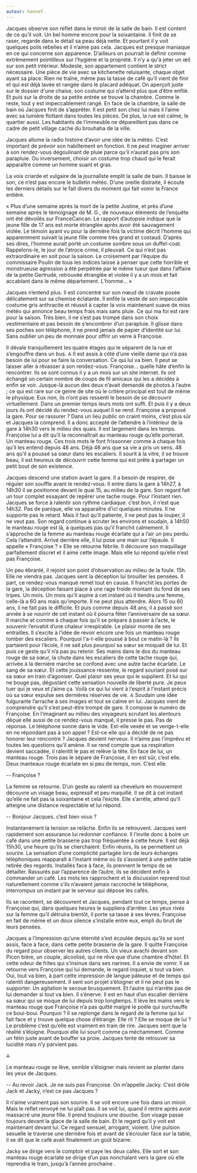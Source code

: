 ```yaml
---
auteur: hannef
---
```


Jacques observe son reflet dans le miroir de la salle de bain. Il est content de ce qu’il voit. Un bel homme encore pour la soixantaine. Il finit de se raser, regarde dans le détail sa peau déjà nette. Et pourtant il y voit quelques poils rebelles et il n’aime pas cela. Jacques est presque maniaque en ce qui concerne son apparence. D’ailleurs on pourrait le définir comme extrêmement pointilleux sur l’hygiène et la propreté. Il n’y a qu'à jeter un œil sur son petit intérieur. Modeste, son appartement contient le strict nécessaire. Une pièce de vie avec sa kitchenette  reluisante, chaque objet ayant sa place. Rien ne traîne, même pas la tasse de café qu’il vient de finir et qui est déjà lavée et rangée dans le placard adéquat. On aperçoit juste sur le dossier d'une chaise, son costume qui n’attend plus que d’être enfilé. Et puis sur la droite de sa petite entrée se trouve la chambre. Comme le reste, tout y est impeccablement rangé. En face de la chambre, la salle de bain où Jacques finit de s’apprêter. Il est petit son chez lui mais il l’aime avec sa lumière flottant dans toutes les pièces. De plus, la rue est calme, le quartier aussi. Les habitants de l’immeuble ne dépareillent pas dans ce cadre de petit village caché du brouhaha de la ville.  

Jacques allume la radio histoire d’avoir une idée de la météo. C’est important de prévoir son habillement en fonction. Il ne peut imaginer arriver à son rendez-vous dégoulinant de pluie parce qu’il n’aurait pas pris son parapluie. Ou inversement, choisir un costume trop chaud qui le ferait apparaître comme un homme suant et gras. 

La voix criarde et vulgaire de la journaliste emplit la salle de bain. Il baisse le son, ce n’est pas encore le bulletin météo. D’une oreille distraite, il écoute les derniers détails sur le fait divers du moment qui fait vomir la France entière. 

« Plus d’une semaine après la mort de la petite Justine, et près d’une semaine après le témoignage de M. G., de nouveaux éléments de l’enquête ont été dévoilés sur FranceCancan. Le rapport d’autopsie indique que la jeune fille de 17 ans est morte étranglée après avoir été sauvagement violée. Le témoin ayant vu pour la dernière fois la victime décrit l’homme qui apparemment suivait la jeune fille comme très grand et costaud. D’après ses dires, l’homme aurait porté un costume sombre sous un duffel-coat. Rappelons-le, le jour de l’atroce crime, il pleuvait. Ce qui n’est pas extraordinaire en soit pour la saison. Le croisement par l’équipe du commissaire Poulin de tous les indices laisse à penser que cette horrible et monstrueuse agression a été perpétrée par le même tueur que dans l’affaire de la petite Gertrude, retrouvée étranglée et violée il y a un mois et fait accablant dans le même département. L’homme... »

Jacques n’entend plus. Il est concentré sur son nœud de cravate posée délicatement sur sa chemise éclatante. Il enfile la veste de son impeccable costume gris anthracite et réussit à capter la voix maintenant suave de miss météo qui annonce beau temps frais mais sans pluie. Ce qui ma foi est rare pour la saison. Très bien, il ne s’est pas trompé dans son choix vestimentaire et pas besoin de s’encombrer d’un parapluie. Il glisse dans ses poches son téléphone, il ne prend jamais de papier d’identité sur lui. Sans oublier un peu de monnaie pour offrir un verre à Françoise.

Il dévale tranquillement les quatre étages qui le séparent de la rue et s’engouffre dans un bus.
⁂
Il est assis à côté d’une vieille dame qui n’a pas besoin de lui pour se faire la conversation. Ce qui lui va bien. Il peut se laisser aller à rêvasser à son rendez-vous. Françoise... quelle hâte d’enfin la rencontrer. Ils se sont connus il y a un mois sur un site internet. Ils ont échangé un certain nombre de coups de fil amicaux  qui les a décidés à enfin se voir. Jusque-là aucun des deux n’avait demandé de photos à l’autre ; ce qui est rare sur ce genre de site où le critère principal est tout de même le physique. Eux non, ils n’ont pas ressenti le besoin de se découvrir virtuellement. Dans un premier temps leurs mots ont suffi. Et puis il y a deux jours ils ont décidé du rendez-vous auquel il se rend. Françoise a proposé la gare. Pour se rassurer ? Dans un lieu public on craint moins, c’est plus sûr et Jacques la comprend. Il a donc accepté de l’attendre à l’intérieur de la gare à 14h30 vers le milieu des quais. Il est largement dans les temps. Françoise lui a dit qu’il la reconnaîtrait au manteau rouge qu’elle porterait. Un manteau rouge. Ces trois mots le font frissonner comme à chaque fois qu’il les entend depuis 48 ans. Déjà 48 ans que sa vie a pris un sens. 48 ans qu’il a poussé sa sœur dans les escaliers. Il sourit à la vitre, il se trouve beau, il est heureux de découvrir cette femme qui est prête à partager un petit bout de son existence.  

Jacques descend une station avant la gare. Il a besoin de respirer, de réguler son souffle avant le rendez-vous. Il entre dans la gare à 14h27, à 14h30 il se positionne devant le quai 15, au milieu de la gare. Son regard fait un tour complet essayant de repérer une tache rouge. Pour l’instant rien. Jacques se force à ralentir son rythme cardiaque. c’est bon, il n’est que 14h32. Pas de panique, elle va apparaître d’ici quelques minutes. Il ne supporte pas le retard. Mais il faut qu’il patiente, il ne peut pas la louper, il ne veut pas. Son regard continue à scruter les environs et soudain, à 14h50  le manteau rouge est là, à quelques pas qu’il franchit calmement. Il s’approche de la femme au manteau rouge écarlate qui a l’air un peu perdu. Cela l’attendrit. Arrivé derrière elle, il lui pose une main sur l’épaule. Il appelle « Françoise ? » Elle se retourne fébrile. Il découvre son maquillage parfaitement discret et il aime cette image. Mais elle lui répond qu’elle n’est pas Françoise. 

Un peu ébranlé, il rejoint son point d’observation au milieu de la foule. 15h. Elle ne viendra pas.  Jacques sent la déception lui brouiller les pensées. Il part, ce rendez-vous manqué remet tout en cause. Il franchit les portes de la gare, la déception faisant place à une rage froide montant du fond de ses tripes. Un mois. Un mois qu’il aspire à cet instant où il tiendra une femme, celle-là a 60 ans mais qu’importe. Il ne peut plus attendre. Alors 15 ou 60 ans, il ne fait pas le difficile. Et puis comme depuis 48 ans, il a passé son année à se nourrir de cet instant où il pourra fêter l’anniversaire de sa sœur. Il marche et comme à chaque fois qu’il se prépare à passer à l’acte, le souvenir l’envahit d’une chaleur irrespirable. Le plaisir monte de ses entrailles. Il s’excite à l’idée de revoir encore une fois un manteau rouge tomber des escaliers. Pourquoi l'a-t-elle poussé à bout ce matin-là ? Ils partaient pour l’école, il ne sait plus pourquoi sa sœur se moquait de lui. Et puis ce geste qu’il n’a pas pu retenir. Ses mains dans le dos du manteau rouge de sa sœur, la chute dans les escaliers de cette tache rouge qui, arrivée à la dernière marche se confond avec une autre tache écarlate. Le sang de sa sœur. Et cette jouissance ressentie, le regard souriant posé sur sa sœur en train d’agoniser. Quel plaisir ses yeux qui le supplient. Et lui qui ne bouge pas, dégustant cette sensation nouvelle de liberté pure. Je peux tuer qui je veux et j’aime ça. Voilà ce qui lui vient à l’esprit à l’instant précis où sa sœur expulse ses dernières réserves de vie.
⁂
Soudain une idée fulgurante l’arrache à ses images et tout se calme en lui. Jacques vient de comprendre qu’il s’est peut-être trompé de gare. Il compose le numéro de Françoise. En l’imaginant au milieu des voyageurs scrutant les alentours déçue elle aussi de ce rendez-vous manqué, il presse le pas. Pas de réponse. Le téléphone sonne dans le vide. Est-elle vexée et se venge-t-elle en ne répondant pas à son appel ? Est-ce elle qui a décidé de ne pas honorer leur rencontre ? Jacques devient nerveux. Il n’aime pas l’imprévu et toutes les questions qu’il amène. Il se rend compte que sa respiration devient saccadée, il ralentit le pas et relève la tête. En face de lui, un manteau rouge. Trois pas le sépare de Françoise, il en est sûr, c’est elle. Deux manteaux rouge écarlate en si peu de temps, non. C’est elle. 

-- Françoise ? 

La femme se retourne. D’un geste au ralenti sa chevelure en mouvement découvre un visage beau, expressif et peu maquillé. Il se dit à cet instant qu’elle ne fait pas la soixantaine et cela l’excite. Elle s’arrête, attend qu’il atteigne une distance respectable et lui répond.

-- Bonjour Jacques. c’est bien vous ? 

Instantanément la tension se relâche. Enfin ils se retrouvent. Jacques sent rapidement son assurance lui redonner confiance. Il l’invite donc à boire un café dans une petite brasserie pas trop fréquentée à cette heure. Il est déjà 15h30, une heure qu’ils se cherchaient. Enfin réunis, ils se permettent un sourire. La sensation d’une complicité partagée lors de leurs échanges téléphoniques réapparaît à l’instant même où ils s’assoient à une petite table retirée des regards. Installés face à face, ils prennent le temps de se détailler. Rassurés par l’apparence de l’autre, ils se décident enfin à commander un café. Les mots les rapprochent et la discussion reprend tout naturellement comme s’ils n’avaient jamais raccroché le téléphone, interrompus un instant par le serveur qui dépose les cafés. 

Ils se racontent, se découvrent et Jacques, pendant tout ce temps, pense à Françoise qui, dans quelques heures le suppliera d’arrêter. Les yeux rivés sur la femme qu’il détruira bientôt, il porte sa tasse à ses lèvres. Françoise en fait de même et un doux silence s’installe entre eux, empli du bruit de leurs pensées.

Jacques a l’impression qu’une éternité s’est écoulée depuis qu’ils se sont assis, face à face, dans cette petite brasserie de la gare. Il quitte Françoise du regard pour observer les autres clients. Un vieux avachi devant son Picon bière, un couple, alcoolisé, qui ne rêve que d’une chambre d’hôtel. Et cette odeur de frites qui s’insinue dans ses narines. Il a envie de vomir. Il se retourne vers Françoise qui lui demande, le regard inquiet, si tout va bien. Oui, tout va bien, à part cette impression de langue pâteuse et de temps qui ralentit dangereusement. Il sent son projet s’éloigner et il ne peut pas le supporter. Un agitation le secoue brusquement. Et l’autre qui n’arrête pas de lui demander si tout va bien. Il s’énerve. Il est en haut d’un escalier derrière sa sœur qui se moque de lui depuis trop longtemps. Il lève les mains vers le manteau rouge que Françoise n’a pas quitté malgré le poêle qui surchauffe ce boui-boui. Pourquoi ? Il se replonge dans le regard de la femme qui lui fait face et y trouve quelque chose d’étrange. Elle rit ? Elle se moque de lui ? Le problème c’est qu’elle est vraiment en train de rire. Jacques sent que la réalité s’éloigne. Pourquoi elle lui sourit comme ça méchamment. Comme un félin juste avant de bouffer sa proie. Jacques tente de retrouver sa lucidité mais n’y parvient pas. 

⁂

Le manteau rouge se lève, semble s’éloigner mais revient se planter dans les yeux de Jacques. 

-- Au revoir Jack. Je ne suis pas Françoise. On m’appelle Jacky. C’est drôle Jack et Jacky, n’est ce pas Jacques ?

Il n’aime vraiment pas son sourire. Il se voit encore une fois dans un miroir. Mais le reflet renvoyé ne lui plaît pas. Il se voit lui, quand il rentre  après avoir massacré une jeune fille. Il prend toujours une douche. Son visage passe toujours devant la glace de la salle de bain. Et le regard qu’il y voit est maintenant devant lui. Ce regard sensuel, arrogant, violent. Une pulsion sexuelle le traverse une dernière fois et avant de s’écrouler face sur la table, il se dit que le café avait finalement un goût bizarre.

Jacky se dirige vers le comptoir et paye les deux cafés. Elle sort et son manteau rouge écarlate se dirige d’un pas nonchalant vers la gare où elle reprendra le train, jusqu’à l’année prochaine .

